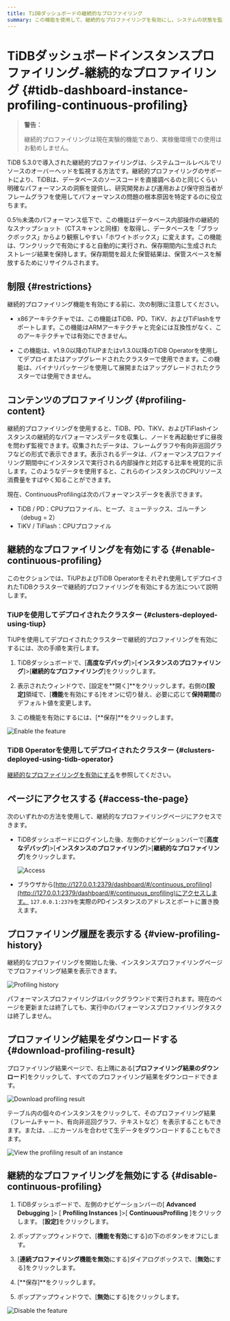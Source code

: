 ```yaml
---
title: TiDBダッシュボードの継続的なプロファイリング
summary: この機能を使用して、継続的なプロファイリングを有効にし、システムの状態を監視する方法を学びます。
---
```


# TiDBダッシュボードインスタンスプロファイリング-継続的なプロファイリング {#tidb-dashboard-instance-profiling-continuous-profiling}

> **警告：**
>
> 継続的プロファイリングは現在実験的機能であり、実稼働環境での使用はお勧めしません。

TiDB 5.3.0で導入された継続的プロファイリングは、システムコールレベルでリソースのオーバーヘッドを監視する方法です。継続的プロファイリングのサポートにより、TiDBは、データベースのソースコードを直接調べるのと同じくらい明確なパフォーマンスの洞察を提供し、研究開発および運用および保守担当者がフレームグラフを使用してパフォーマンスの問題の根本原因を特定するのに役立ちます。

0.5％未満のパフォーマンス低下で、この機能はデータベース内部操作の継続的なスナップショット（CTスキャンと同様）を取得し、データベースを「ブラックボックス」からより観察しやすい「ホワイトボックス」に変えます。この機能は、ワンクリックで有効にすると自動的に実行され、保存期間内に生成されたストレージ結果を保持します。保存期間を超えた保管結果は、保管スペースを解放するためにリサイクルされます。

## 制限 {#restrictions}

継続的プロファイリング機能を有効にする前に、次の制限に注意してください。

-   x86アーキテクチャでは、この機能はTiDB、PD、TiKV、およびTiFlashをサポートします。この機能はARMアーキテクチャと完全には互換性がなく、このアーキテクチャでは有効にできません。

-   この機能は、v1.9.0以降のTiUPまたはv1.3.0以降のTiDB Operatorを使用してデプロイまたはアップグレードされたクラスターで使用できます。この機能は、バイナリパッケージを使用して展開またはアップグレードされたクラスターでは使用できません。

## コンテンツのプロファイリング {#profiling-content}

継続的プロファイリングを使用すると、TiDB、PD、TiKV、およびTiFlashインスタンスの継続的なパフォーマンスデータを収集し、ノードを再起動せずに昼夜を問わず監視できます。収集されたデータは、フレームグラフや有向非巡回グラフなどの形式で表示できます。表示されるデータは、パフォーマンスプロファイリング期間中にインスタンスで実行される内部操作と対応する比率を視覚的に示します。このようなデータを使用すると、これらのインスタンスのCPUリソース消費量をすばやく知ることができます。

現在、ContinuousProfilingは次のパフォーマンスデータを表示できます。

-   TiDB / PD：CPUプロファイル、ヒープ、ミューテックス、ゴルーチン（debug = 2）
-   TiKV / TiFlash：CPUプロファイル

## 継続的なプロファイリングを有効にする {#enable-continuous-profiling}

このセクションでは、TiUPおよびTiDB Operatorをそれぞれ使用してデプロイされたTiDBクラスターで継続的プロファイリングを有効にする方法について説明します。

### TiUPを使用してデプロイされたクラスター {#clusters-deployed-using-tiup}

TiUPを使用してデプロイされたクラスターで継続的プロファイリングを有効にするには、次の手順を実行します。

1.  TiDBダッシュボードで、[**高度なデバッグ**]&gt;[<strong>インスタンスのプロファイリング</strong>]&gt;[<strong>継続的なプロファイリング</strong>]をクリックします。

2.  表示されたウィンドウで、[設定を**開く]**をクリックします。右側の<strong>[設定]</strong>領域で、[<strong>機能</strong>を有効にする]をオンに切り替え、必要に応じて<strong>保持期間</strong>のデフォルト値を変更します。

3.  この機能を有効にするには、[**保存]**をクリックします。

![Enable the feature](/media/dashboard/dashboard-conprof-start.png)

### TiDB Operatorを使用してデプロイされたクラスター {#clusters-deployed-using-tidb-operator}

[継続的なプロファイリングを有効にする](https://docs.pingcap.com/tidb-in-kubernetes/dev/access-dashboard#enable-continuous-profiling)を参照してください。

## ページにアクセスする {#access-the-page}

次のいずれかの方法を使用して、継続的なプロファイリングページにアクセスできます。

-   TiDBダッシュボードにログインした後、左側のナビゲーションバーで[**高度なデバッグ**]&gt;[<strong>インスタンスのプロファイリング</strong>]&gt;[<strong>継続的なプロファイリング</strong>]をクリックします。

    ![Access](/media/dashboard/dashboard-conprof-access.png)

-   ブラウザから[http://127.0.0.1:2379/dashboard/#/continuous_profiling](http://127.0.0.1:2379/dashboard/#/continuous_profiling)にアクセスします。 `127.0.0.1:2379`を実際のPDインスタンスのアドレスとポートに置き換えます。

## プロファイリング履歴を表示する {#view-profiling-history}

継続的なプロファイリングを開始した後、インスタンスプロファイリングページでプロファイリング結果を表示できます。

![Profiling history](/media/dashboard/dashboard-conprof-history.png)

パフォーマンスプロファイリングはバックグラウンドで実行されます。現在のページを更新または終了しても、実行中のパフォーマンスプロファイリングタスクは終了しません。

## プロファイリング結果をダウンロードする {#download-profiling-result}

プロファイリング結果ページで、右上隅にある[**プロファイリング結果のダウンロード**]をクリックして、すべてのプロファイリング結果をダウンロードできます。

![Download profiling result](/media/dashboard/dashboard-conprof-download.png)

テーブル内の個々のインスタンスをクリックして、そのプロファイリング結果（フレームチャート、有向非巡回グラフ、テキストなど）を表示することもできます。または、...にカーソルを合わせて生データをダウンロードすることもできます。

![View the profiling result of an instance](/media/dashboard/dashboard-conprof-single.png)

## 継続的なプロファイリングを無効にする {#disable-continuous-profiling}

1.  TiDBダッシュボードで、左側のナビゲーションバーの[ **Advanced Debugging** ]&gt; [ <strong>Profiling Instances</strong> ]&gt;[ <strong>ContinuousProfiling</strong> ]をクリックします。 [<strong>設定]</strong>をクリックします。

2.  ポップアップウィンドウで、[**機能を有効**にする]の下のボタンをオフにします。

3.  [**連続プロファイリング機能を無効**にする]ダイアログボックスで、[<strong>無効</strong>にする]をクリックします。

4.  [**保存]**をクリックします。

5.  ポップアップウィンドウで、[**無効**にする]をクリックします。

![Disable the feature](/media/dashboard/dashboard-conprof-stop.png)
